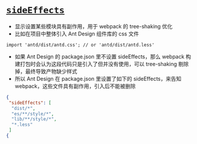 # [`sideEffects`]()

- 显示设置某些模块具有副作用，用于 webpack 的 tree-shaking 优化
- 比如在项目中整体引入 Ant Design 组件库的 css 文件

`import 'antd/dist/antd.css'; // or 'antd/dist/antd.less'`

- 如果 Ant Design 的 package.json 里不设置 sideEffects，那么 webpack 构建打包时会认为这段代码只是引入了但并没有使用，可以 tree-shaking 剔除掉，最终导致产物缺少样式
- 所以 Ant Design 在 package.json 里设置了如下的 sideEffects，来告知 webpack，这些文件具有副作用，引入后不能被删除

```json
{
 "sideEffects": [
  "dist/*",
  "es/**/style/*",
  "lib/**/style/*",
  "*.less"
 ]
{
```
